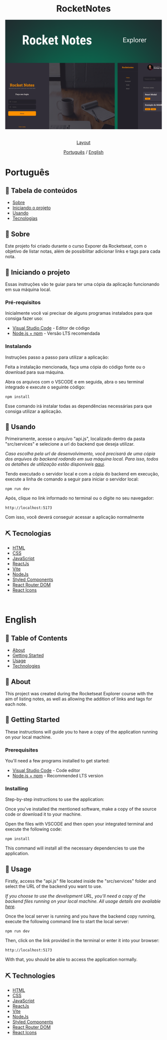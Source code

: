 <h1 align="center">RocketNotes</h1>


<img src="./src/assets/Interface.png"/>


<div align="center">
  </br>

  [Layout](https://www.figma.com/file/vbhnucuBMl5dpDhleG0BmQ/RocketNotes-(Copy)?type=design&mode=design&t=aq1522HcyXAeFv6l-1)

  [Português](#pt)
  /
  [English](#en)
  
</div>

# Português

## 📝 Tabela de conteúdos <a name = "pt"></a>

- [Sobre](#about_pt)
- [Iniciando o projeto](#getting_started_pt)
- [Usando](#usage_pt)
- [Tecnologias](#built_using_pt)

## 🧐 Sobre <a name = "about_pt"></a>
Este projeto foi criado durante o curso Exporer da Rocketseat, com o objetivo de listar notas, além de possibilitar adicionar links e tags para cada nota.

## 🏁 Iniciando o projeto <a name = "getting_started_pt"></a>

Essas instruções vão te guiar para ter uma cópia da aplicação funcionando em sua máquina local.

### Pré-requisitos

Inicialmente você vai precisar de alguns programas instalados para que consiga fazer uso:

- [Visual Studio Code](https://code.visualstudio.com) - Editor de código
- [Node.js + npm](https://nodejs.org/en) - Versão LTS recomendada

### Instalando

Instruções passo a passo para utilizar a aplicação:

Feita a instalação mencionada, faça uma cópia do código fonte ou o download para sua máquina.

Abra os arquivos com o VSCODE e em seguida, abra o seu terminal integrado e execute o seguinte código:
```
npm install
```
Esse comando irá instalar todas as dependências necessárias para que consiga utilizar a aplicação.


## 🎈 Usando <a name="usage_pt"></a>

Primeiramente, acesse o arquivo "api.js", localizado dentro da pasta "src/services" e selecione a url do backend que deseja utilizar. 

*Caso escolha pela url de desenvolvimento, você precisará de uma cópia dos arquivos do backend rodando em sua máquina local. Para isso, todos os detalhes de utilização estão disponíveis [aqui](https://github.com/LeonardoSPereira/RocketNotesBackEnd).*

Tendo executado o servidor local e com a cópia do backend em execução, execute a linha de comando a seguir para iniciar o servidor local:
```
npm run dev
```

Após, clique no link informado no terminal ou o digite no seu navegador:
```
http://localhost:5173
```

Com isso, você deverá conseguir acessar a aplicação normalmente

## ⛏️ Tecnologias <a name = "built_using_pt"></a>

- [HTML](https://developer.mozilla.org/pt-BR/docs/Web/HTML)
- [CSS](https://developer.mozilla.org/pt-BR/docs/Web/CSS)
- [JavaScript](https://developer.mozilla.org/pt-BR/docs/Web/JavaScript)
- [ReactJs](https://react.dev)
- [Vite](https://vitejs.dev)
- [NodeJs](https://nodejs.org/en/)
- [Styled Components](https://styled-components.com)
- [React Router DOM](https://reactrouter.com/en/main)
- [React Icons](https://react-icons.github.io/react-icons/)

</br>

# English <a name = "en"></a>

## 📝 Table of Contents

- [About](#about_en)
- [Getting Started](#getting_started_en)
- [Usage](#usage_en)
- [Technologies](#built_using_en)

## 🧐 About <a name = "about_en"></a>
This project was created during the Rocketseat Explorer course with the aim of listing notes, as well as allowing the addition of links and tags for each note.

## 🏁 Getting Started <a name = "getting_started_en"></a>

These instructions will guide you to have a copy of the application running on your local machine.

### Prerequisites

You'll need a few programs installed to get started:

- [Visual Studio Code](https://code.visualstudio.com) - Code editor
- [Node.js + npm](https://nodejs.org/en) - Recommended LTS version

### Installing

Step-by-step instructions to use the application:

Once you've installed the mentioned software, make a copy of the source code or download it to your machine.

Open the files with VSCODE and then open your integrated terminal and execute the following code:
```
npm install
```

This command will install all the necessary dependencies to use the application.

## 🎈 Usage <a name="usage_en"></a>

Firstly, access the "api.js" file located inside the "src/services" folder and select the URL of the backend you want to use.

*If you choose to use the development URL, you'll need a copy of the backend files running on your local machine. All usage details are available [here](https://github.com/LeonardoSPereira/RocketMoviesBackEnd).*

Once the local server is running and you have the backend copy running, execute the following command line to start the local server:
```
npm run dev
```

Then, click on the link provided in the terminal or enter it into your browser:
```
http://localhost:5173
```

With that, you should be able to access the application normally.

## ⛏️ Technologies <a name = "built_using_en"></a>

- [HTML](https://developer.mozilla.org/en-US/docs/Web/HTML)
- [CSS](https://developer.mozilla.org/en-US/docs/Web/CSS)
- [JavaScript](https://developer.mozilla.org/en-US/docs/Web/JavaScript)
- [ReactJs](https://react.dev)
- [Vite](https://vitejs.dev)
- [NodeJs](https://nodejs.org/en/)
- [Styled Components](https://styled-components.com)
- [React Router DOM](https://reactrouter.com/en/)
- [React Icons](https://react-icons.github.io/react-icons/)


